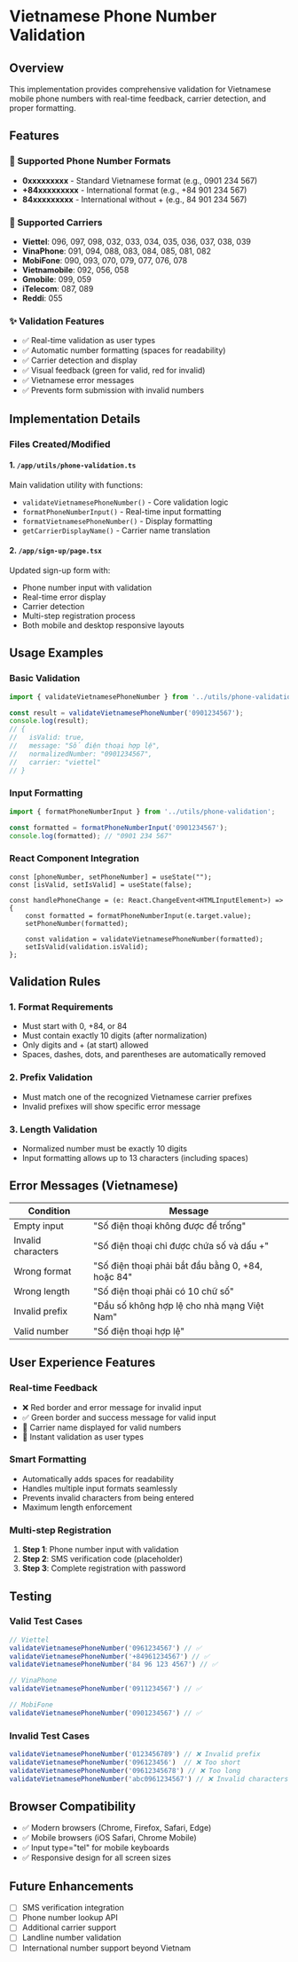 # Vietnamese Phone Number Validation

## Overview
This implementation provides comprehensive validation for Vietnamese mobile phone numbers with real-time feedback, carrier detection, and proper formatting.

## Features

### 📱 Supported Phone Number Formats
- **0xxxxxxxxx** - Standard Vietnamese format (e.g., 0901 234 567)
- **+84xxxxxxxxx** - International format (e.g., +84 901 234 567)  
- **84xxxxxxxxx** - International without + (e.g., 84 901 234 567)

### 🏢 Supported Carriers
- **Viettel**: 096, 097, 098, 032, 033, 034, 035, 036, 037, 038, 039
- **VinaPhone**: 091, 094, 088, 083, 084, 085, 081, 082
- **MobiFone**: 090, 093, 070, 079, 077, 076, 078
- **Vietnamobile**: 092, 056, 058
- **Gmobile**: 099, 059
- **iTelecom**: 087, 089
- **Reddi**: 055

### ✨ Validation Features
- ✅ Real-time validation as user types
- ✅ Automatic number formatting (spaces for readability)
- ✅ Carrier detection and display
- ✅ Visual feedback (green for valid, red for invalid)
- ✅ Vietnamese error messages
- ✅ Prevents form submission with invalid numbers

## Implementation Details

### Files Created/Modified

#### 1. `/app/utils/phone-validation.ts`
Main validation utility with functions:
- `validateVietnamesePhoneNumber()` - Core validation logic
- `formatPhoneNumberInput()` - Real-time input formatting
- `formatVietnamesePhoneNumber()` - Display formatting
- `getCarrierDisplayName()` - Carrier name translation

#### 2. `/app/sign-up/page.tsx`
Updated sign-up form with:
- Phone number input with validation
- Real-time error display
- Carrier detection
- Multi-step registration process
- Both mobile and desktop responsive layouts

## Usage Examples

### Basic Validation
```typescript
import { validateVietnamesePhoneNumber } from '../utils/phone-validation';

const result = validateVietnamesePhoneNumber('0901234567');
console.log(result);
// {
//   isValid: true,
//   message: "Số điện thoại hợp lệ",
//   normalizedNumber: "0901234567",
//   carrier: "viettel"
// }
```

### Input Formatting
```typescript
import { formatPhoneNumberInput } from '../utils/phone-validation';

const formatted = formatPhoneNumberInput('0901234567');
console.log(formatted); // "0901 234 567"
```

### React Component Integration
```tsx
const [phoneNumber, setPhoneNumber] = useState("");
const [isValid, setIsValid] = useState(false);

const handlePhoneChange = (e: React.ChangeEvent<HTMLInputElement>) => {
    const formatted = formatPhoneNumberInput(e.target.value);
    setPhoneNumber(formatted);
    
    const validation = validateVietnamesePhoneNumber(formatted);
    setIsValid(validation.isValid);
};
```

## Validation Rules

### 1. Format Requirements
- Must start with 0, +84, or 84
- Must contain exactly 10 digits (after normalization)
- Only digits and + (at start) allowed
- Spaces, dashes, dots, and parentheses are automatically removed

### 2. Prefix Validation
- Must match one of the recognized Vietnamese carrier prefixes
- Invalid prefixes will show specific error message

### 3. Length Validation
- Normalized number must be exactly 10 digits
- Input formatting allows up to 13 characters (including spaces)

## Error Messages (Vietnamese)

| Condition | Message |
|-----------|---------|
| Empty input | "Số điện thoại không được để trống" |
| Invalid characters | "Số điện thoại chỉ được chứa số và dấu +" |
| Wrong format | "Số điện thoại phải bắt đầu bằng 0, +84, hoặc 84" |
| Wrong length | "Số điện thoại phải có 10 chữ số" |
| Invalid prefix | "Đầu số không hợp lệ cho nhà mạng Việt Nam" |
| Valid number | "Số điện thoại hợp lệ" |

## User Experience Features

### Real-time Feedback
- ❌ Red border and error message for invalid input
- ✅ Green border and success message for valid input
- 📱 Carrier name displayed for valid numbers
- 🔄 Instant validation as user types

### Smart Formatting
- Automatically adds spaces for readability
- Handles multiple input formats seamlessly  
- Prevents invalid characters from being entered
- Maximum length enforcement

### Multi-step Registration
1. **Step 1**: Phone number input with validation
2. **Step 2**: SMS verification code (placeholder)
3. **Step 3**: Complete registration with password

## Testing

### Valid Test Cases
```javascript
// Viettel
validateVietnamesePhoneNumber('0961234567') // ✅
validateVietnamesePhoneNumber('+84961234567') // ✅
validateVietnamesePhoneNumber('84 96 123 4567') // ✅

// VinaPhone  
validateVietnamesePhoneNumber('0911234567') // ✅

// MobiFone
validateVietnamesePhoneNumber('0901234567') // ✅
```

### Invalid Test Cases
```javascript
validateVietnamesePhoneNumber('0123456789') // ❌ Invalid prefix
validateVietnamesePhoneNumber('096123456')  // ❌ Too short
validateVietnamesePhoneNumber('09612345678') // ❌ Too long
validateVietnamesePhoneNumber('abc0961234567') // ❌ Invalid characters
```

## Browser Compatibility
- ✅ Modern browsers (Chrome, Firefox, Safari, Edge)
- ✅ Mobile browsers (iOS Safari, Chrome Mobile)
- ✅ Input type="tel" for mobile keyboards
- ✅ Responsive design for all screen sizes

## Future Enhancements
- [ ] SMS verification integration
- [ ] Phone number lookup API
- [ ] Additional carrier support
- [ ] Landline number validation
- [ ] International number support beyond Vietnam
